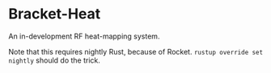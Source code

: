 # Bracket-Heat

An in-development RF heat-mapping system.

Note that this requires nightly Rust, because of Rocket. ```rustup override set nightly``` should do the trick.
